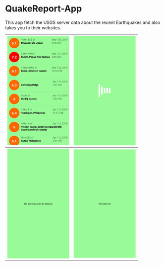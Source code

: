 # QuakeReport-App
This app fetch the USGS server data about the recent Earthquakes and also takes you to their websites.

<table style="width:100%">
  <tr>
    <th><img src="screenshots/main.jpeg" width="200"></th>
    <th><img src="screenshots/load.jpeg" width="200"></th> 
  </tr>
  <tr>
    <th><img src="screenshots/no%20earthquakes.jpeg" width="200"></th>
    <th><img src="screenshots/no%20inter.jpeg" width="200"></th> 
  </tr>
</table>
